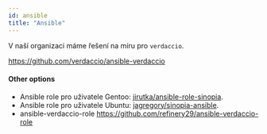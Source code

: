 ```yaml
---
id: ansible
title: "Ansible"
---
```

V naší organizaci máme řešení na míru pro `verdaccio`.

<https://github.com/verdaccio/ansible-verdaccio>

#### Other options

* Ansible role pro uživatele Gentoo: [jirutka/ansible-role-sinopia](https://github.com/jirutka/ansible-role-sinopia).
* Ansible role pro uživatele Ubuntu: [jagregory/sinopia-ansible](https://github.com/jagregory/sinopia-ansible).
* ansible-verdaccio-role <https://github.com/refinery29/ansible-verdaccio-role>